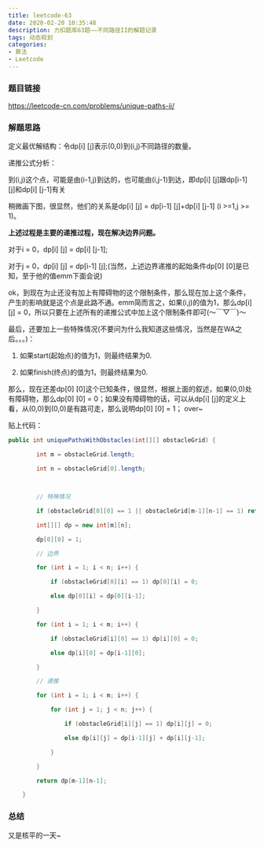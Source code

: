 ```yaml
---
title: leetcode-63
date: 2020-02-20 10:35:48
description: 力扣题库63题——不同路径II的解题记录
tags: 动态规划
categories:
- 算法
- Leetcode
---
```

### 题目链接

https://leetcode-cn.com/problems/unique-paths-ii/

### 解题思路

定义最优解结构：令dp[i] [j]表示(0,0)到(i,j)不同路径的数量。

递推公式分析：

到(i,j)这个点，可能是由(i-1,j)到达的，也可能由(i,j-1)到达，即dp[i] [j]跟dp[i-1] [j]和dp[i] [j-1]有关

稍微画下图，很显然，他们的关系是dp[i] [j] = dp[i-1] [j]+dp[i] [j-1] (i >=1,j >= 1)。

**上述过程是主要的递推过程，现在解决边界问题。**

对于i = 0，dp[i] [j] = dp[i] [j-1];

对于j = 0，dp[i] [j] = dp[i-1] [j];(当然，上述边界递推的起始条件dp[0] [0]是已知，至于他的值emm下面会说)



ok，到现在为止还没有加上有障碍物的这个限制条件，那么现在加上这个条件，产生的影响就是这个点是此路不通。emm简而言之，如果(i,j)的值为1，那么dp[i] [j] = 0，所以只要在上述所有的递推公式中加上这个限制条件即可(～￣▽￣)～



最后，还要加上一些特殊情况(不要问为什么我知道这些情况，当然是在WA之后。。。)：

1. 如果start(起始点)的值为1，则最终结果为0.

2. 如果finish(终点)的值为1，则最终结果为0.



那么，现在还差dp[0] [0]这个已知条件，很显然，根据上面的叙述，如果(0,0)处有障碍物，那么dp[0] [0] = 0；如果没有障碍物的话，可以从dp[i] [j]的定义上看，从(0,0)到(0,0)是有路可走，那么说明dp[0] [0] = 1； over~

贴上代码：

``` java
public int uniquePathsWithObstacles(int[][] obstacleGrid) {

​        int m = obstacleGrid.length;

​        int n = obstacleGrid[0].length;



​        // 特殊情况

​        if (obstacleGrid[0][0] == 1 || obstacleGrid[m-1][n-1] == 1) return 0;

​        int[][] dp = new int[m][n];

​        dp[0][0] = 1;

​        // 边界

​        for (int i = 1; i < n; i++) {

​            if (obstacleGrid[0][i] == 1) dp[0][i] = 0;

​            else dp[0][i] = dp[0][i-1];

​        }

​        for (int i = 1; i < m; i++) {

​            if (obstacleGrid[i][0] == 1) dp[i][0] = 0;

​            else dp[i][0] = dp[i-1][0];

​        }

​        // 递推

​        for (int i = 1; i < m; i++) {

​            for (int j = 1; j < n; j++) {

​                if (obstacleGrid[i][j] == 1) dp[i][j] = 0;

​                else dp[i][j] = dp[i-1][j] + dp[i][j-1];

​            }

​        }

​        return dp[m-1][n-1];

​    }
```

### 总结

又是核平的一天~